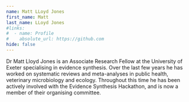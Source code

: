 ```yaml
---
name: Matt LLoyd Jones
first_name: Matt
last_name: LLoyd Jones
#links:
#  - name: Profile
#    absolute_url: https://github.com
hide: false
---
```


Dr Matt Lloyd Jones is an Associate Research Fellow at the University of Exeter specialising in evidence synthesis. Over the last few years he has worked on systematic reviews and meta-analyses in public health, veterinary microbiology and ecology. Throughout this time he has been actively involved with the Evidence Synthesis Hackathon, and is now a member of their organising committee.